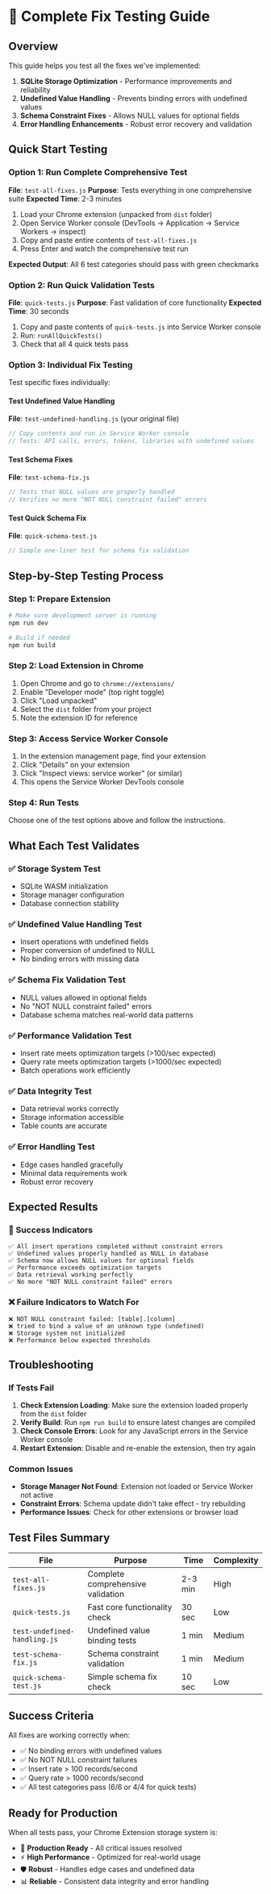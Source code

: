 # 🧪 Complete Fix Testing Guide

## Overview
This guide helps you test all the fixes we've implemented:
1. **SQLite Storage Optimization** - Performance improvements and reliability
2. **Undefined Value Handling** - Prevents binding errors with undefined values
3. **Schema Constraint Fixes** - Allows NULL values for optional fields
4. **Error Handling Enhancements** - Robust error recovery and validation

## Quick Start Testing

### Option 1: Run Complete Comprehensive Test
**File**: `test-all-fixes.js`
**Purpose**: Tests everything in one comprehensive suite
**Expected Time**: 2-3 minutes

1. Load your Chrome extension (unpacked from `dist` folder)
2. Open Service Worker console (DevTools → Application → Service Workers → inspect)
3. Copy and paste entire contents of `test-all-fixes.js`
4. Press Enter and watch the comprehensive test run

**Expected Output**: All 6 test categories should pass with green checkmarks

### Option 2: Run Quick Validation Tests
**File**: `quick-tests.js`
**Purpose**: Fast validation of core functionality
**Expected Time**: 30 seconds

1. Copy and paste contents of `quick-tests.js` into Service Worker console
2. Run: `runAllQuickTests()`
3. Check that all 4 quick tests pass

### Option 3: Individual Fix Testing
Test specific fixes individually:

#### Test Undefined Value Handling
**File**: `test-undefined-handling.js` (your original file)
```javascript
// Copy contents and run in Service Worker console
// Tests: API calls, errors, tokens, libraries with undefined values
```

#### Test Schema Fixes
**File**: `test-schema-fix.js`
```javascript
// Tests that NULL values are properly handled
// Verifies no more "NOT NULL constraint failed" errors
```

#### Test Quick Schema Fix
**File**: `quick-schema-test.js`
```javascript
// Simple one-liner test for schema fix validation
```

## Step-by-Step Testing Process

### Step 1: Prepare Extension
```bash
# Make sure development server is running
npm run dev

# Build if needed
npm run build
```

### Step 2: Load Extension in Chrome
1. Open Chrome and go to `chrome://extensions/`
2. Enable "Developer mode" (top right toggle)
3. Click "Load unpacked"
4. Select the `dist` folder from your project
5. Note the extension ID for reference

### Step 3: Access Service Worker Console
1. In the extension management page, find your extension
2. Click "Details" on your extension
3. Click "Inspect views: service worker" (or similar)
4. This opens the Service Worker DevTools console

### Step 4: Run Tests
Choose one of the test options above and follow the instructions.

## What Each Test Validates

### ✅ Storage System Test
- SQLite WASM initialization
- Storage manager configuration
- Database connection stability

### ✅ Undefined Value Handling Test
- Insert operations with undefined fields
- Proper conversion of undefined to NULL
- No binding errors with missing data

### ✅ Schema Fix Validation Test
- NULL values allowed in optional fields
- No "NOT NULL constraint failed" errors
- Database schema matches real-world data patterns

### ✅ Performance Validation Test
- Insert rate meets optimization targets (>100/sec expected)
- Query rate meets optimization targets (>1000/sec expected)
- Batch operations work efficiently

### ✅ Data Integrity Test
- Data retrieval works correctly
- Storage information accessible
- Table counts are accurate

### ✅ Error Handling Test
- Edge cases handled gracefully
- Minimal data requirements work
- Robust error recovery

## Expected Results

### 🎉 Success Indicators
```
✅ All insert operations completed without constraint errors
✅ Undefined values properly handled as NULL in database
✅ Schema now allows NULL values for optional fields
✅ Performance exceeds optimization targets
✅ Data retrieval working perfectly
✅ No more "NOT NULL constraint failed" errors
```

### ❌ Failure Indicators to Watch For
```
❌ NOT NULL constraint failed: [table].[column]
❌ tried to bind a value of an unknown type (undefined)
❌ Storage system not initialized
❌ Performance below expected thresholds
```

## Troubleshooting

### If Tests Fail
1. **Check Extension Loading**: Make sure the extension loaded properly from the `dist` folder
2. **Verify Build**: Run `npm run build` to ensure latest changes are compiled
3. **Check Console Errors**: Look for any JavaScript errors in the Service Worker console
4. **Restart Extension**: Disable and re-enable the extension, then try again

### Common Issues
- **Storage Manager Not Found**: Extension not loaded or Service Worker not active
- **Constraint Errors**: Schema update didn't take effect - try rebuilding
- **Performance Issues**: Check for other extensions or browser load

## Test Files Summary

| File | Purpose | Time | Complexity |
|------|---------|------|------------|
| `test-all-fixes.js` | Complete comprehensive validation | 2-3 min | High |
| `quick-tests.js` | Fast core functionality check | 30 sec | Low |
| `test-undefined-handling.js` | Undefined value binding tests | 1 min | Medium |
| `test-schema-fix.js` | Schema constraint validation | 1 min | Medium |
| `quick-schema-test.js` | Simple schema fix check | 10 sec | Low |

## Success Criteria
All fixes are working correctly when:
- ✅ No binding errors with undefined values
- ✅ No NOT NULL constraint failures
- ✅ Insert rate > 100 records/second
- ✅ Query rate > 1000 records/second
- ✅ All test categories pass (6/6 or 4/4 for quick tests)

## Ready for Production
When all tests pass, your Chrome Extension storage system is:
- 🚀 **Production Ready** - All critical issues resolved
- ⚡ **High Performance** - Optimized for real-world usage
- 🛡️ **Robust** - Handles edge cases and undefined data
- 📊 **Reliable** - Consistent data integrity and error handling
